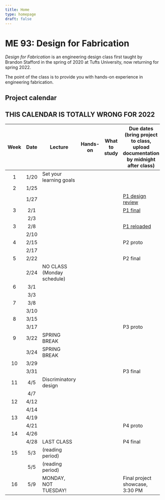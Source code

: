 ```yaml
---
title: Home
type: homepage
draft: false
---
```


# ME 93: Design for Fabrication

_Design for Fabrication_ is an engineering design class first taught by Brandon Stafford in the spring of 2020 at Tufts University, now returning for spring 2022.

The point of the class is to provide you with hands-on experience in engineering fabrication.

## Project calendar

## THIS CALENDAR IS TOTALLY WRONG FOR 2022
| Week | Date  | Lecture                                    | Hands-on                      | What to study                                                            | Due dates (bring project to class, upload documentation by midnight after class)|
|:----:|:-----:|--------------------------------------------|-------------------------------|--------------------------------------------------------------------------|---------------------------------------------------------------|
|  1   | 1/20  | Set your learning goals                    |                               |                                                                          |                                                               |
|  2   | 1/25  |                                            |                               |                                                                          |                                                               |                                                                                                  
|      | 1/27  |                                            |                               |                                                                          | [P1 design review](/logistics/projects)                       |
|  3   | 2/1   |                                            |                               |                                                                          | [P1 final](/logistics/projects)                               |
|      | 2/3   |                                            |                               |                                                                          |                                                               |
|  3   | 2/8   |                                            |                               |                                                                          | [P1 reloaded](/logistics/projects)                            |
|      | 2/10  |                                            |                               |                                                                          |                                                               |
|  4   | 2/15  |                                            |                               |                                                                          | P2 proto                                                      |
|      | 2/17  |                                            |                               |                                                                          |                                                               |
|  5   | 2/22  |                                            |                               |                                                                          | P2 final                                                      |
|      | 2/24  | NO CLASS (Monday schedule)                 |                               |                                                                          |                                                               |
|  6   | 3/1   |                                            |                               |                                                                          |                                                               |
|      | 3/3   |                                            |                               |                                                                          |                                                               |
|  7   | 3/8   |                                            |                               |                                                                          |                                                               |
|      | 3/10  |                                            |                               |                                                                          |                                                               |
|  8   | 3/15  |                                            |                               |                                                                          |                                                               |
|      | 3/17  |                                            |                               |                                                                          | P3 proto                                                      |
|  9   | 3/22  | SPRING BREAK                               |                               |                                                                          |                                                               |
|      | 3/24  | SPRING BREAK                               |                               |                                                                          |                                                               |
|  10  | 3/29  |                                            |                               |                                                                          |                                                               |
|      | 3/31  |                                            |                               |                                                                          | P3 final                                                      |
|  11  | 4/5   | Discriminatory design                      |                               |                                                                          |                                                               |
|      | 4/7   |                                            |                               |                                                                          |                                                               |
|  12  | 4/12  |                                            |                               |                                                                          |                                                               |
|      | 4/14  |                                            |                               |                                                                          |                                                               |
|  13  | 4/19  |                                            |                               |                                                                          |                                                               |
|      | 4/21  |                                            |                               |                                                                          | P4 proto                                                      |
|  14  | 4/26  |                                            |                               |                                                                          |                                                               |
|      | 4/28  | LAST CLASS                                 |                               |                                                                          | P4 final                                                      |
|  15  | 5/3   | (reading period)                           |                               |                                                                          |                                                               |
|      | 5/5   | (reading period)                           |                               |                                                                          |                                                               |
|  16  | 5/9   | MONDAY, NOT TUESDAY!                       |                               |                                                                          | Final project showcase, 3:30 PM                               |

